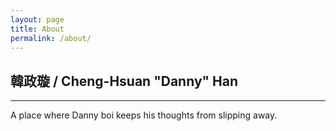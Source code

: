 ```yaml
---
layout: page
title: About
permalink: /about/
---
```


## 韓政璇 / Cheng-Hsuan "Danny" Han
---

A place where Danny boi keeps his thoughts from slipping away.
